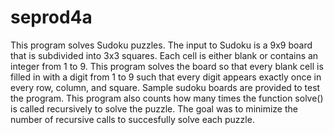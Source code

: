 # seprod4a

This program solves Sudoku puzzles. The input to Sudoku is a 9x9 board that is subdivided
into 3x3 squares. Each cell is either blank or contains an integer from 1 to 9.
This program solves the board so that every blank cell is filled in with a digit from 1 to 9 such
that every digit appears exactly once in every row, column, and square. Sample sudoku boards are
provided to test the program. This program also counts how many times the function solve() is called
recursively to solve the puzzle. The goal was to minimize the number of recursive calls to succesfully 
solve each puzzle.
